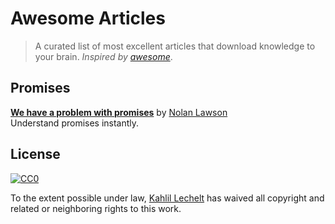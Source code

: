 # Awesome Articles

> A curated list of most excellent articles that download knowledge to your brain. _Inspired by [awesome](https://github.com/sindresorhus/awesome)_.

## Promises

**[We have a problem with promises](http://pouchdb.com/2015/05/18/we-have-a-problem-with-promises.html)** by [Nolan Lawson](https://twitter.com/nolanlawson)  
Understand promises instantly.

## License

[![CC0](http://i.creativecommons.org/p/zero/1.0/88x31.png)](http://creativecommons.org/publicdomain/zero/1.0/)

To the extent possible under law, [Kahlil Lechelt](http://sindresorhus.com) has waived all copyright and related or neighboring rights to this work.
